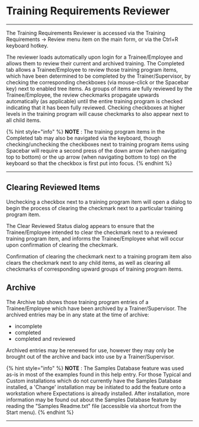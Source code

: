 # Training Requirements Reviewer

***

The Training Requirements Reviewer is accessed via the Training Requirements -> Review menu item on the main form, or via the Ctrl+R keyboard hotkey.

The reviewer loads automatically upon login for a Trainee/Employee and allows them to review their current and archived training.  The Completed tab allows a Trainee/Employee to review those training program items, which have been determined to be completed by the Trainer/Supervisor, by checking the corresponding checkboxes (via mouse-click or the Spacebar key) next to enabled tree items.  As groups of items are fully reviewed by the Trainee/Employee, the review checkmarks propagate upwards automatically (as applicable) until the entire training program is checked indicating that it has been fully reviewed.  Checking checkboxes at higher levels in the training program will cause checkmarks to also appear next to all child items.

{% hint style="info" %}
**NOTE** : The training program items in the Completed tab may also be navigated via the keyboard, though checking/unchecking the checkboxes next to training program items using Spacebar will require a second press of the down arrow (when navigating top to bottom) or the up arrow (when navigating bottom to top) on the keyboard so that the checkbox is first put into focus.
{% endhint %}

***

## Clearing Reviewed Items

Unchecking a checkbox next to a training program item will open a dialog to begin the process of clearing the checkmark next to a particular training program item.

The Clear Reviewed Status dialog appears to ensure that the Trainee/Employee intended to clear the checkmark next to a reviewed training program item, and informs the Trainee/Employee what will occur upon confirmation of clearing the checkmark.

Confirmation of clearing the checkmark next to a training program item also clears the checkmark next to any child items, as well as clearing all checkmarks of corresponding upward groups of training program items.

## Archive

The Archive tab shows those training program entries of a Trainee/Employee which have been archived by a Trainer/Supervisor.  The archived entries may be in any state at the time of archive:

* incomplete
* completed
* completed and reviewed

Archived entries may be renewed for use, however they may only be brought out of the archive and back into use by a Trainer/Supervisor.

{% hint style="info" %}
**NOTE** : The Samples Database feature was used as-is in most of the examples found in this help entry.  For those Typical and Custom installations which do not currently have the Samples Database installed, a 'Change' installation may be initiated to add the feature onto a workstation where Expectations is already installed.  After installation, more information may be found out about the Samples Database feature by reading the "Samples Readme.txt" file (accessible via shortcut from the Start menu).
{% endhint %}

***
